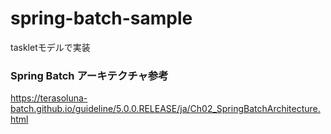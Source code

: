 # spring-batch-sample
taskletモデルで実装


### Spring Batch アーキテクチャ参考
https://terasoluna-batch.github.io/guideline/5.0.0.RELEASE/ja/Ch02_SpringBatchArchitecture.html

